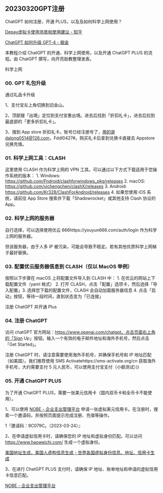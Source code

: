 ## 20230320GPT注册

ChatGPT 如何注册，开通 PLUS，以及及如何科学上网使用？

[Depay虚拟卡使用场景和使用建议 - 知乎](https://zhuanlan.zhihu.com/p/612418135)

[ChatGPT 如何升级 GPT-4 - 掘金](https://juejin.cn/post/7214297762354659384)

本教程介绍 ChatGPT 的开通、科学上网使用，以及开通 ChatGPT PLUS 的流程。由 ChatGPT 撰写，向开亮助教整理发表。

科学上网

### 00. GPT 礼包升级

通过礼品卡升级

1、支付宝左上角切换到旧金山。

2、顶部搜「出境」定位到支付宝惠出境。进去后找到「折扣礼卡」，进去后拉到最底部的「更多折扣礼卡」。

3、搜到 App store 折扣礼卡。账号已经注册号了，用的是dalong0514@126.com，Fddl0427#。购买礼卡后拿到兑换卡直接去 Appstore 兑换充值。

### 01. 科学上网工具：CLASH

这里使用 CLASH 作为科学上网的 VPN 工具。可以通过以下方式下载适用于您操作系统的版本： 1. Windows: https://github.com/Fndroid/clashforwindows_pkg/releases 2. macOS: https://github.com/yichengchen/clashX/releases 3. Android: https://github.com/Kr328/ClashForAndroid/releases 4. 如果您使用 iOS 系统，请前往 App Store 搜索并下载「Shadowrocket」或其他支持 Clash 协议的 App。

### 02. 科学上网的服务器

自行选择，可以选择使用优云 666https://youyun666.com/auth/login 作为科学上网的服务器。

但该服务器，由于人多 IP 被污染，可能会导致不稳定。若有其他优质科学上网梯子最好替换。

### 03. 配置优云服务器信息到 CLASH（仅以 MacOS 举例）

按照以下步骤在 macOS 上将配置文件导入到 CLASH 中： 1. 在优云的网站上下载配置文件（yaml 格式） 2. 打开 CLASH，点击「配置」选项卡，然后选择「导入配置」3. 选择您下载的配置文件，CLASH 会自动加载服务器信息 4. 点击「启动」按钮，等待一段时间，直到状态变为「已连接」

注册 ChatGPT 并开通 Plus

### 04. 注册 ChatGPT

访问 chatGPT 官方网站：https://www.openai.com/chatgpt。点击页面右上角的「Sign Up」按钮。输入一个有效的电子邮件地址和海外手机号，然后点击「Get Started」。

注册 ChatGPT 时，请注意需要使用海外手机号，并确保手机号和 IP 地址匹配（如美国）。我们推荐使用 SMS Activatehttps://sms-activate.org/cn 获取海外手机号，大约需要支付 5 元人民币，可以使用支付宝支付（小额测试）))

### 05. 开通 ChatGPT PLUS

为了开通 ChatGPT PLUS，需要一张美元信用卡（国内双币卡和全币卡不能使用）。

1、可以使用 [NOBE - 企业支出管理平台](https://www.nobepay.com/app/home) 申请一张虚拟美元信用卡。在注册时，搜索一个邀请码，并按照页面提示完成注册、充值等操作。

1『邀请码：9C079C。（2023-03-24）』

2、在申请虚拟信用卡时，请确保您的 IP 地址和虚拟身份匹配。可以访问 https://www.haoweichi.com/ 生成一个虚拟身份。

[美国地址生成，美国人虚构信息生成 - 世界各国虚拟身份信息、地址、信用卡生成](https://www.haoweichi.com/)

3、在进行 ChatGPT PLUS 支付时，请确保 IP 地址、账单地址和申请的虚拟信用卡信息匹配。

[NOBE - 企业支出管理平台](https://www.nobepay.com/app/home)
